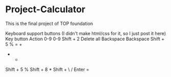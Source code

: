 # Project-Calculator

This is the final project of TOP foundation

Keyboard support buttons (I didn't make html/css for it, so I just post it here)
Key button	Action
0-9	0-9
Shift + 2	Delete all
Backspace	Backspace
Shift + 5	%
=	+
-	-
Shift + 5	%
Shift + 8	*
Shift + \	/
Enter	=